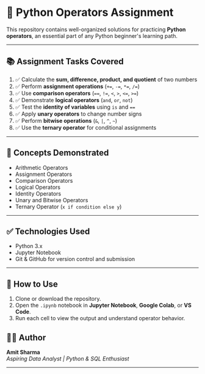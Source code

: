 # 🐍 Python Operators Assignment

This repository contains well-organized solutions for practicing **Python operators**, an essential part of any Python beginner's learning path.

---

## 📚 Assignment Tasks Covered

1. ✅ Calculate the **sum, difference, product, and quotient** of two numbers  
2. ✅ Perform **assignment operations** (`+=`, `-=`, `*=`, `/=`)  
3. ✅ Use **comparison operators** (`==`, `!=`, `<`, `>`, `<=`, `>=`)  
4. ✅ Demonstrate **logical operators** (`and`, `or`, `not`)  
5. ✅ Test the **identity of variables** using `is` and `==`  
6. ✅ Apply **unary operators** to change number signs  
7. ✅ Perform **bitwise operations** (`&`, `|`, `^`, `~`)  
8. ✅ Use the **ternary operator** for conditional assignments  

---

## 🧠 Concepts Demonstrated

- Arithmetic Operators  
- Assignment Operators  
- Comparison Operators  
- Logical Operators  
- Identity Operators  
- Unary and Bitwise Operators  
- Ternary Operator (`x if condition else y`)  

---

## ✅ Technologies Used

- Python 3.x  
- Jupyter Notebook  
- Git & GitHub for version control and submission  

---

## 🚀 How to Use

1. Clone or download the repository.
2. Open the `.ipynb` notebook in **Jupyter Notebook**, **Google Colab**, or **VS Code**.
3. Run each cell to view the output and understand operator behavior.

## 🙋‍♂️ Author

**Amit Sharma**  
*Aspiring Data Analyst | Python & SQL Enthusiast*

---
